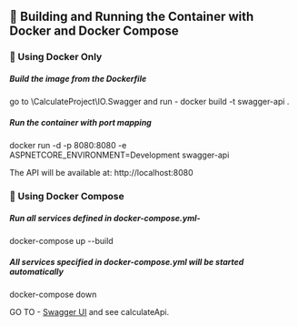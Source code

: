 ﻿## 🐳 Building and Running the Container with Docker and Docker Compose

### 🔹 Using Docker Only

##### Build the image from the Dockerfile
go to \CalculateProject\IO.Swagger and run -
docker build -t swagger-api .

##### Run the container with port mapping
docker run -d -p 8080:8080 -e ASPNETCORE_ENVIRONMENT=Development swagger-api

The API will be available at: http://localhost:8080

### 🔹 Using Docker Compose


##### Run all services defined in docker-compose.yml-
docker-compose up --build

##### All services specified in docker-compose.yml will be started automatically
docker-compose down

GO TO - [Swagger UI](http://localhost:8080/swagger/index.html) and see calculateApi.



